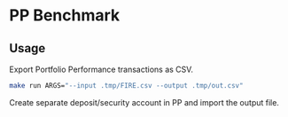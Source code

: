 # PP Benchmark

## Usage

Export Portfolio Performance transactions as CSV.

```sh
make run ARGS="--input .tmp/FIRE.csv --output .tmp/out.csv"
```

Create separate deposit/security account in PP and import the output file.
